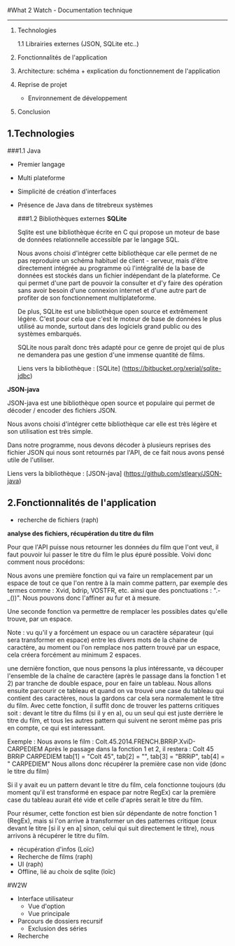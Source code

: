 #What 2 Watch - Documentation technique
***
1. Technologies

    1.1 Librairies externes (JSON, SQLite etc..)

2. Fonctionnalités de l'application

3. Architecture: schéma + explication du fonctionnement de l'application

4. Reprise de projet
    - Environnement de développement

5. Conclusion



## 1.Technologies

  ###1.1 Java
- Premier langage
- Multi plateforme
- Simplicité de création d'interfaces
- Présence de Java dans de titrebreux systèmes

  ###1.2 Bibliothèques externes
  **SQLite**

  Sqlite est une bibliothèque écrite en C qui propose un moteur de base de données relationnelle accessible par le langage SQL.

  Nous avons choisi d'intégrer cette bibliothèque car elle permet de ne pas reproduire un schéma habituel de client - serveur, mais d'être directement intégrée au programme où l'intégralité de la base de données est stockés dans un fichier indépendant de la plateforme. Ce qui permet d'une part de pouvoir la consulter et d'y faire des opération sans avoir besoin d'une connexion internet et d'une autre part de profiter de son fonctionnement multiplateforme.

  De plus, SQLite est une bibliothèque open source et extrêmement légère. C'est pour cela que c'est le moteur de base de données le plus utilisé au monde, surtout dans des logiciels grand public ou des systèmes embarqués. 

  SQLite nous paraît donc très adapté pour ce genre de projet qui de plus ne demandera pas une gestion d'une immense quantité de films.

  Liens vers la bibliothèque : [SQLite] (https://bitbucket.org/xerial/sqlite-jdbc)

 **JSON-java**

  JSON-java est une bibliothèque open source et populaire qui permet de décoder / encoder des fichiers JSON.

  Nous avons choisi d'intégrer cette bibliothèque car elle est très légère et son utilisation est très simple.

  Dans notre programme, nous devons décoder à plusieurs reprises des fichier JSON qui nous sont retournés par l'API, de ce fait nous avons pensé utile de l'utiliser.

  Liens vers la bibliothèque : [JSON-java] (https://github.com/stleary/JSON-java)


## 2.Fonctionnalités de l'application
- recherche de fichiers (raph)

**analyse des fichiers, récupération du titre du film**

Pour que l'API puisse nous retourner les données du film que l'ont veut, il faut pouvoir lui passer le titre du film le plus épuré possible. Voivi donc comment nous procédons:

Nous avons une première fonction qui va faire un remplacement par un espace de tout ce que l'on rentre à la main comme pattern, par exemple des termes comme : Xvid, bdrip, VOSTFR, etc. ainsi que des ponctuations : ".-_())". Nous pouvons donc l'affiner au fur et à mesure.

Une seconde fonction va permettre de remplacer les possibles dates qu'elle trouve, par un espace.

Note : vu qu'il y a forcément un espace ou un caractère séparateur (qui sera transformer en espace) entre les divers mots de la chaine de caractère, au moment ou l'on remplace nos pattern trouvé par un espace, cela créera forcément au minimum 2 espaces.

une dernière fonction, que nous pensons la plus intéressante, va découper l'ensemble de la chaîne de caractère (après le passage dans la fonction 1 et 2) par tranche de double espace, pour en faire un tableau. Nous allons ensuite parcourir ce tableau et quand on va trouvé une case du tableau qui contient des caractères, nous la gardons car cela sera normalement le titre du film. Avec cette fonction, il suffit donc de trouver les patterns critiques soit : devant le titre du films (si il y en a), ou un seul qui est juste derrière le titre du film, et tous les autres pattern qui suivent ne seront même pas pris en compte, ce qui est interessant.

Exemple :
Nous avons le film : Colt.45.2014.FRENCH.BRRiP.XviD-CARPEDIEM
Après le passage dans la fonction 1 et 2, il restera : Colt 45    BRRiP   CARPEDIEM
tab[1] = "Colt 45", tab[2] = "", tab[3] = "BRRiP", tab[4] = " CARPEDIEM"
Nous allons donc récupérer la première case non vide (donc le titre du film)

Si il y avait eu un pattern devant le titre du film, cela fonctionne toujours (du moment qu'il est transformé en espace par notre RegEx) car la première case du tableau aurait été vide et celle d'après serait le titre du film.

Pour résumer, cette fonction est bien sûr dépendante de notre fonction 1 (RegEx), mais si l'on arrive à transformer un des patternes critique (ceux devant le titre [si il y en a] sinon, celui qui suit directement le titre), nous arrivons à récupérer le titre du film.

- récupération d'infos (Loïc)
- Recherche de films (raph)
- UI (raph)
- Offline, lié au choix de sqlite (loïc)




#W2W
- Interface utilisateur
    - Vue d'option
    - Vue principale
- Parcours de dossiers recursif
    - Exclusion des séries
- Recherche
